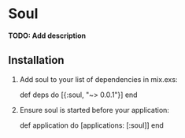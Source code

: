 # Soul

**TODO: Add description**

## Installation

  1. Add soul to your list of dependencies in mix.exs:

        def deps do
          [{:soul, "~> 0.0.1"}]
        end

  2. Ensure soul is started before your application:

        def application do
          [applications: [:soul]]
        end
